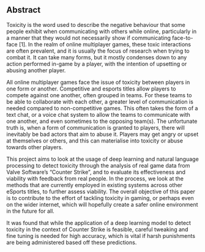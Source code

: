## Abstract

Toxicity is the word used to describe the negative behaviour that some people exhibit when
communicating with others while online, particularly in a manner that they would not necessarily
show if communicating face-to-face [1]. In the realm of online multiplayer games, these toxic
interactions are often prevalent, and it is usually the focus of research when trying to combat it.
It can take many forms, but it mostly condenses down to any action performed in-game by a
player, with the intention of upsetting or abusing another player.

All online multiplayer games face the issue of toxicity between players in one form or another.
Competitive and esports titles allow players to compete against one another, often grouped in
teams. For these teams to be able to collaborate with each other, a greater level of
communication is needed compared to non-competitive games. This often takes the form of a
text chat, or a voice chat system to allow the teams to communicate with one another, and even
sometimes to the opposing team(s). The unfortunate truth is, when a form of communication is
granted to players, there will inevitably be bad actors that aim to abuse it. Players may get angry
or upset at themselves or others, and this can materialise into toxicity or abuse towards other
players.

This project aims to look at the usage of deep learning and natural language processing to detect
toxicity through the analysis of real game data from Valve Software’s “Counter Strike”, and to
evaluate its effectiveness and viability with feedback from real people. In the process, we look at
the methods that are currently employed in existing systems across other eSports titles, to
further assess viability. The overall objective of this paper is to contribute to the effort of tackling
toxicity in gaming, or perhaps even on the wider internet, which will hopefully create a safer
online environment in the future for all.

It was found that while the application of a deep learning model to detect toxicity in the context
of Counter Strike is feasible, careful tweaking and fine tuning is needed for high accuracy, which
is vital if harsh punishments are being administered based off these predictions. 

